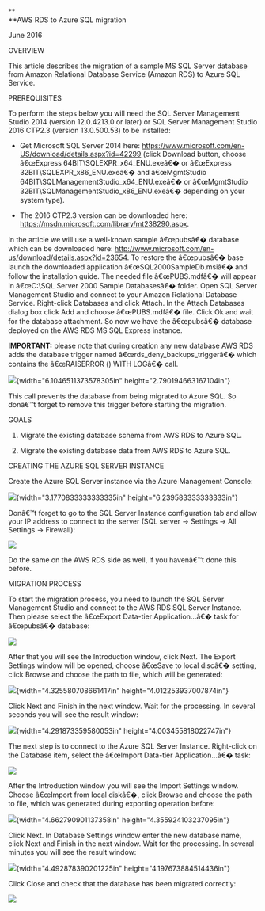 **\
**AWS RDS to Azure SQL migration

June 2016

OVERVIEW

This article describes the migration of a sample MS SQL Server database
from Amazon Relational Database Service (Amazon RDS) to Azure SQL
Service.

PREREQUISITES

To perform the steps below you will need the SQL Server Management
Studio 2014 (version 12.0.4213.0 or later) or SQL Server Management
Studio 2016 CTP2.3 (version 13.0.500.53) to be installed:

-   Get Microsoft SQL Server 2014 here:
    <https://www.microsoft.com/en-US/download/details.aspx?id=42299>
    (click Download button, choose â€œExpress
    64BIT\\SQLEXPR\_x64\_ENU.exeâ€� or â€œExpress
    32BIT\\SQLEXPR\_x86\_ENU.exeâ€� and â€œMgmtStudio
    64BIT\\SQLManagementStudio\_x64\_ENU.exeâ€� or â€œMgmtStudio
    32BIT\\SQLManagementStudio\_x86\_ENU.exeâ€� depending on your
    system type).

-   The 2016 CTP2.3 version can be downloaded here:
    <https://msdn.microsoft.com/library/mt238290.aspx>.

In the article we will use a well-known sample â€œpubsâ€� database which can
be downloaded here:
<http://www.microsoft.com/en-us/download/details.aspx?id=23654>. To
restore the â€œpubsâ€� base launch the downloaded application
â€œSQL2000SampleDb.msiâ€� and follow the installation guide. The needed file
â€œPUBS.mdfâ€� will appear in â€œC:\\SQL Server 2000 Sample Databasesâ€� folder.
Open SQL Server Management Studio and connect to your Amazon Relational
Database Service. Right-click Databases and click Attach. In the Attach
Databases dialog box click Add and choose â€œPUBS.mdfâ€� file. Click Ok and
wait for the database attachment. So now we have the â€œpubsâ€� database
deployed on the AWS RDS MS SQL Express instance.

**IMPORTANT:** please note that during creation any new database AWS RDS
adds the database trigger named â€œrds\_deny\_backups\_triggerâ€� which
contains the â€œRAISERROR () WITH LOGâ€� call.

![](media/02/image1.png){width="6.1046511373578305in"
height="2.790194663167104in"}

<span id="h.oymnw3nlvwib" class="anchor"></span>This call prevents the
database from being migrated to Azure SQL. So donâ€™t forget to remove
this trigger before starting the migration.

GOALS

1.  Migrate the existing database schema from AWS RDS to Azure SQL.

2.  Migrate the existing database data from AWS RDS to Azure SQL.

<span id="h.pmq4n3j5i165" class="anchor"></span>CREATING THE AZURE SQL
SERVER INSTANCE

Create the Azure SQL Server instance via the Azure Management Console:

![](media/02/image2.png){width="3.1770833333333335in"
height="6.239583333333333in"}

Donâ€™t forget to go to the SQL Server Instance configuration tab and
allow your IP address to connect to the server (SQL server -&gt;
Settings -&gt; All Settings -&gt; Firewall):

![](media/02/image3.png)

Do the same on the AWS RDS side as well, if you havenâ€™t done this
before.

<span id="h.rf1p01hoz6yd" class="anchor"></span>MIGRATION PROCESS

To start the migration process, you need to launch the SQL Server
Management Studio and connect to the AWS RDS SQL Server Instance. Then
please select the â€œExport Data-tier Application...â€� task for â€œpubsâ€�
database:

![](media/02/image4.png)

After that you will see the Introduction window, click Next. The Export
Settings window will be opened, choose â€œSave to local discâ€� setting,
click Browse and choose the path to file, which will be generated:

![](media/02/image5.png){width="4.325580708661417in"
height="4.012253937007874in"}

Click Next and Finish in the next window. Wait for the processing. In
several seconds you will see the result window:

![](media/02/image6.png){width="4.291873359580053in"
height="4.003455818022747in"}

The next step is to connect to the Azure SQL Server Instance.
Right-click on the Database item, select the â€œImport Data-tier
Application...â€� task:

![](media/02/image7.png)

After the Introduction window you will see the Import Settings window.
Choose â€œImport from local diskâ€�, click Browse and choose the path to
file, which was generated during exporting operation before:

![](media/02/image8.png){width="4.662790901137358in"
height="4.355924103237095in"}

Click Next. In Database Settings window enter the new database name,
click Next and Finish in the next window. Wait for the processing. In
several minutes you will see the result window:

![](media/02/image9.png){width="4.492878390201225in"
height="4.197673884514436in"}

Click Close and check that the database has been migrated correctly:

![](media/02/image10.png)
